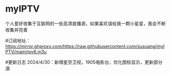 # myIPTV
个人爱好收集于互联网的一些高清直播源，如果喜欢请给我一颗小星星，我会不断收集并完善

#订阅地址：https://mirror.ghproxy.com/https://raw.githubusercontent.com/suxuang/myIPTV/main/ipv6.m3u

#更新日志
2024/4/30：新增星空卫视，1905电影台，优化图标显示，更新部分源
